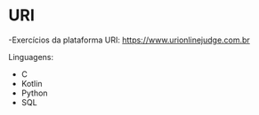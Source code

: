 # URI

-Exercícios da plataforma URI:
https://www.urionlinejudge.com.br

Linguagens:
- C
- Kotlin
- Python
- SQL
